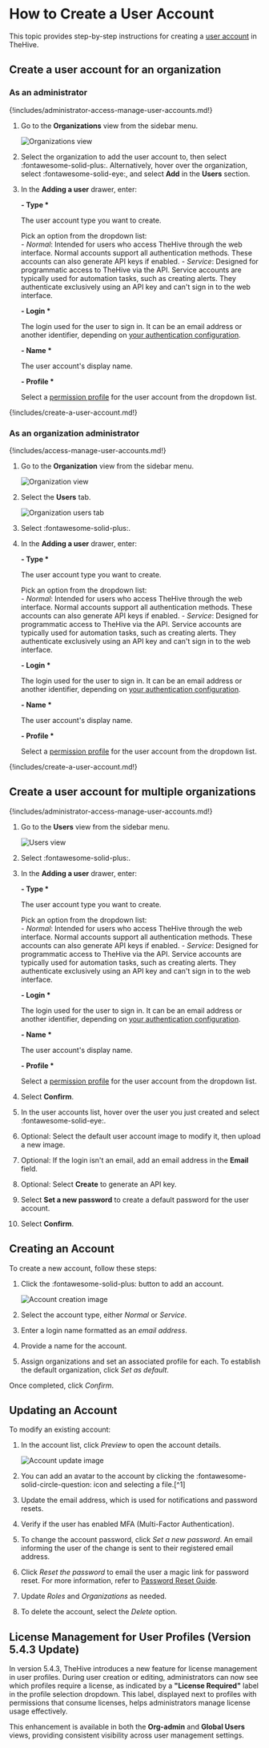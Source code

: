 # How to Create a User Account

This topic provides step-by-step instructions for creating a [user account](about-user-accounts.md) in TheHive.

## Create a user account for an organization

### As an administrator

{!includes/administrator-access-manage-user-accounts.md!}

1. Go to the **Organizations** view from the sidebar menu.

    ![Organizations view](../../../../images/administration-guides/manage-organizations-organizations-view.png) 

2. Select the organization to add the user account to, then select :fontawesome-solid-plus:. Alternatively, hover over the organization, select :fontawesome-solid-eye:, and select **Add** in the **Users** section.

3. In the **Adding a user** drawer, enter:

    **- Type \***

    The user account type you want to create.

    Pick an option from the dropdown list:   
        - *Normal*: Intended for users who access TheHive through the web interface. Normal accounts support all authentication methods. These accounts can also generate API keys if enabled. 
        - *Service*: Designed for programmatic access to TheHive via the API. Service accounts are typically used for automation tasks, such as creating alerts. They authenticate exclusively using an API key and can't sign in to the web interface.

    **- Login \***

    The login used for the user to sign in. It can be an email address or another identifier, depending on [your authentication configuration](../../../../administration/authentication/configure-authentication.md).

    **- Name \***

    The user account's display name.

    **- Profile \***

    Select a [permission profile](../../../../administration/profiles.md) for the user account from the dropdown list.

{!includes/create-a-user-account.md!}

### As an organization administrator

{!includes/access-manage-user-accounts.md!}

1. Go to the **Organization** view from the sidebar menu.

    ![Organization view](../../../../images/user-guides/organization/configure-organization/organization-view.png)

2. Select the **Users** tab.

    ![Organization users tab](../../../../images/user-guides/organization/configure-organization/manage-users/organization-users-tab.png)

3. Select :fontawesome-solid-plus:.

4. In the **Adding a user** drawer, enter:

    **- Type \***

    The user account type you want to create.

    Pick an option from the dropdown list:   
        - *Normal*: Intended for users who access TheHive through the web interface. Normal accounts support all authentication methods. These accounts can also generate API keys if enabled. 
        - *Service*: Designed for programmatic access to TheHive via the API. Service accounts are typically used for automation tasks, such as creating alerts. They authenticate exclusively using an API key and can't sign in to the web interface.

    **- Login \***

    The login used for the user to sign in. It can be an email address or another identifier, depending on [your authentication configuration](../../../../administration/authentication/configure-authentication.md).

    **- Name \***

    The user account's display name.

    **- Profile \***

    Select a [permission profile](../../../../administration/profiles.md) for the user account from the dropdown list.

{!includes/create-a-user-account.md!}

## Create a user account for multiple organizations

{!includes/administrator-access-manage-user-accounts.md!}

1. Go to the **Users** view from the sidebar menu.

    ![Users view](../../../../images/administration-guides/users-view.png)

2. Select :fontawesome-solid-plus:.

3. In the **Adding a user** drawer, enter:

    **- Type \***

    The user account type you want to create.

    Pick an option from the dropdown list:   
        - *Normal*: Intended for users who access TheHive through the web interface. Normal accounts support all authentication methods. These accounts can also generate API keys if enabled. 
        - *Service*: Designed for programmatic access to TheHive via the API. Service accounts are typically used for automation tasks, such as creating alerts. They authenticate exclusively using an API key and can't sign in to the web interface.

    **- Login \***

    The login used for the user to sign in. It can be an email address or another identifier, depending on [your authentication configuration](../../../../administration/authentication/configure-authentication.md).

    **- Name \***

    The user account's display name.

    **- Profile \***

    Select a [permission profile](../../../../administration/profiles.md) for the user account from the dropdown list.

5. Select **Confirm**.

6. In the user accounts list, hover over the user you just created and select :fontawesome-solid-eye:.

7. Optional: Select the default user account image to modify it, then upload a new image.

8. Optional: If the login isn't an email, add an email address in the **Email** field.

9. Optional: Select **Create** to generate an API key.

10. Select **Set a new password** to create a default password for the user account.

11. Select **Confirm**.

## Creating an Account

To create a new account, follow these steps:

1. Click the :fontawesome-solid-plus: button to add an account.

   ![Account creation image](../images/administration-guides/accounts-2.png)

2. Select the account type, either *Normal* or *Service*.
3. Enter a login name formatted as an *email address*.
4. Provide a name for the account.
5. Assign organizations and set an associated profile for each. To establish the default organization, click *Set as default*.

Once completed, click *Confirm*.

## Updating an Account

To modify an existing account:

1. In the account list, click *Preview* to open the account details.

   ![Account update image](../images/administration-guides/accounts-3.png)

2. You can add an avatar to the account by clicking the :fontawesome-solid-circle-question: icon and selecting a file.[^1]
3. Update the email address, which is used for notifications and password resets.
4. Verify if the user has enabled MFA (Multi-Factor Authentication).
5. To change the account password, click *Set a new password*. An email informing the user of the change is sent to their registered email address.
6. Click *Reset the password* to email the user a magic link for password reset. For more information, refer to [Password Reset Guide](./../user-guides/forgot-password.md).
7. Update *Roles* and *Organizations* as needed.
8. To delete the account, select the *Delete* option.

## License Management for User Profiles (Version 5.4.3 Update)

In version 5.4.3, TheHive introduces a new feature for license management in user profiles. During user creation or editing, administrators can now see which profiles require a license, as indicated by a **"License Required"** label in the profile selection dropdown. This label, displayed next to profiles with permissions that consume licenses, helps administrators manage license usage effectively.

This enhancement is available in both the **Org-admin** and **Global Users** views, providing consistent visibility across user management settings.


